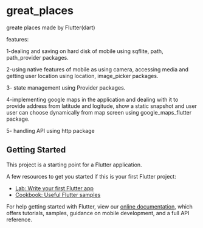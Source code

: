 # great_places
greate places made by Flutter(dart)

features:

1-dealing and saving on hard disk of mobile using sqflite, path, path_provider packages.

2-using native features of mobile as using camera, accessing media and getting user location using location, image_picker packages.

3- state management using Provider packages.

4-implementing google maps in the application and dealing with it to provide address from latitude and logitude, show a static snapshot and user user can choose dynamically from map screen using google_maps_flutter package.

5- handling API using http package

## Getting Started

This project is a starting point for a Flutter application.

A few resources to get you started if this is your first Flutter project:

- [Lab: Write your first Flutter app](https://flutter.dev/docs/get-started/codelab)
- [Cookbook: Useful Flutter samples](https://flutter.dev/docs/cookbook)

For help getting started with Flutter, view our
[online documentation](https://flutter.dev/docs), which offers tutorials,
samples, guidance on mobile development, and a full API reference.
